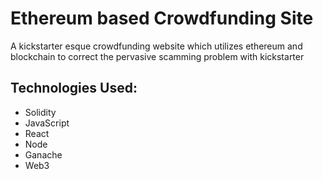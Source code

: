 # Ethereum based Crowdfunding Site
A kickstarter esque crowdfunding website which utilizes ethereum and blockchain to correct the pervasive scamming problem with kickstarter

## Technologies Used:
* Solidity
* JavaScript
* React
* Node
* Ganache
* Web3
